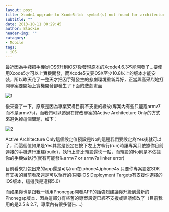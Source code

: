 ```yaml
---
layout: post
title: Xcode4 upgrade to Xcode5:ld: symbol(s) not found for architecture armv7 or armv7s linker error
subtitle: ""
date: 2013-10-11 00:29:45
author: Blackie
header-img: ""
catagory:
- Mobile
tags: 
- iOS
---
```


<!-- More -->

最近因為手殘把手機從iOS6升到iOS7後發現原本的Xcode4.6.3不能開發了…要使用Xcode5才可以上實機開發，而Xcode5又要OSX至少10.8以上的版本才能安裝，所以昨天花了一整天才把因手殘發生的悲劇環境重新弄好，正當興高采烈地打開專案要開始上實機開發卻發生了下面的悲劇畫面

![1](https://dl.dropboxusercontent.com/u/20925528/%E6%8A%80%E8%A1%93Blog/blogs/20131007/2.png)

後來查了一下，原來是因為專案架構目前不支援的緣故(專案內有些只能跑armv7而不是armv7s)，而我們可以透過在修改專案的Active Architecture Only的方式來避免掉這個問題，如下：

![2](https://dl.dropboxusercontent.com/u/20925528/%E6%8A%80%E8%A1%93Blog/blogs/20131007/1.png)

Active Architecture Only這個設定值預設是No的這邊我們要設定為Yes後就可以了，而這個值如果是Yes其實是設定在按下左上方執行(run)時讓專案只依據你目前連接的手機進行重建(build)，執行上會比預設還快一點，而預設的No則是不依據你的手機做執行(就有可能發生armv7 or armv7s linker error)

目前看來打包出來的app還是可以run在iphone4,iphone4s 只要你專案設定SDK有支援的目前看來還是可以執行的(只要iOS Deployment Targets有支援你選擇的iOS版本，這邊我是選擇5.0)

而如果你也是跟我一樣用Phonegap開發APP的話強烈建議你升級到最新的Phonegap版本，因為這部分有些舊的專案設定已經不支援或建議修改了（目前我用的是2.5 & 2.7，專案內有很多警告....)

